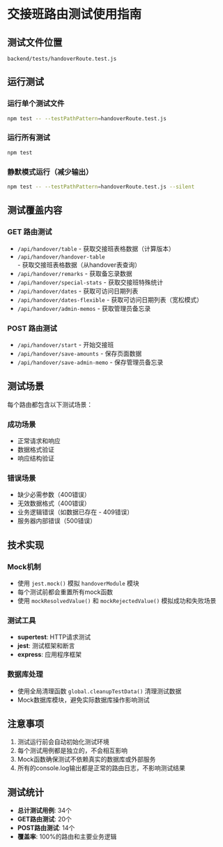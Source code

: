 # 交接班路由测试使用指南

## 测试文件位置
`backend/tests/handoverRoute.test.js`

## 运行测试

### 运行单个测试文件
```bash
npm test -- --testPathPattern=handoverRoute.test.js
```

### 运行所有测试
```bash
npm test
```

### 静默模式运行（减少输出）
```bash
npm test -- --testPathPattern=handoverRoute.test.js --silent
```

## 测试覆盖内容

### GET 路由测试
- `/api/handover/table` - 获取交接班表格数据（计算版本）
- `/api/handover/handover-table` - 获取交接班表格数据（从handover表查询）
- `/api/handover/remarks` - 获取备忘录数据
- `/api/handover/special-stats` - 获取交接班特殊统计
- `/api/handover/dates` - 获取可访问日期列表
- `/api/handover/dates-flexible` - 获取可访问日期列表（宽松模式）
- `/api/handover/admin-memos` - 获取管理员备忘录

### POST 路由测试
- `/api/handover/start` - 开始交接班
- `/api/handover/save-amounts` - 保存页面数据
- `/api/handover/save-admin-memo` - 保存管理员备忘录

## 测试场景

每个路由都包含以下测试场景：

### 成功场景
- 正常请求和响应
- 数据格式验证
- 响应结构验证

### 错误场景
- 缺少必需参数（400错误）
- 无效数据格式（400错误）
- 业务逻辑错误（如数据已存在 - 409错误）
- 服务器内部错误（500错误）

## 技术实现

### Mock机制
- 使用 `jest.mock()` 模拟 `handoverModule` 模块
- 每个测试前都会重置所有mock函数
- 使用 `mockResolvedValue()` 和 `mockRejectedValue()` 模拟成功和失败场景

### 测试工具
- **supertest**: HTTP请求测试
- **jest**: 测试框架和断言
- **express**: 应用程序框架

### 数据库处理
- 使用全局清理函数 `global.cleanupTestData()` 清理测试数据
- Mock数据库模块，避免实际数据库操作影响测试

## 注意事项

1. 测试运行前会自动初始化测试环境
2. 每个测试用例都是独立的，不会相互影响
3. Mock函数确保测试不依赖真实的数据库或外部服务
4. 所有的console.log输出都是正常的路由日志，不影响测试结果

## 测试统计

- **总计测试用例**: 34个
- **GET路由测试**: 20个
- **POST路由测试**: 14个
- **覆盖率**: 100%的路由和主要业务逻辑